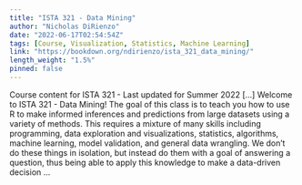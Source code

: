 ```yaml
---
title: "ISTA 321 - Data Mining"
author: "Nicholas DiRienzo"
date: "2022-06-17T02:54:54Z"
tags: [Course, Visualization, Statistics, Machine Learning]
link: "https://bookdown.org/ndirienzo/ista_321_data_mining/"
length_weight: "1.5%"
pinned: false
---
```


Course content for ISTA 321 - Last updated for Summer 2022 [...] Welcome to ISTA 321 - Data Mining! The goal of this class is to teach you how to use R to make informed inferences and predictions from large datasets using a variety of methods. This requires a mixture of many skills including programming, data exploration and visualizations, statistics, algorithms, machine learning, model validation, and general data wrangling. We don’t do these things in isolation, but instead do them with a goal of answering a question, thus being able to apply this knowledge to make a data-driven decision ...
